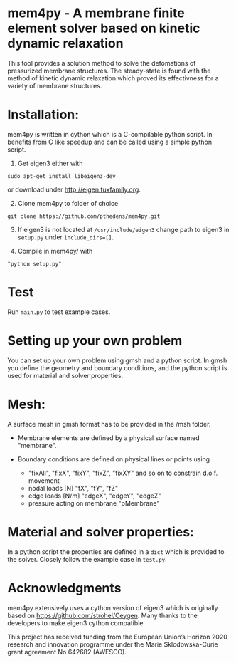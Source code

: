 # mem4py - A membrane finite element solver based on kinetic dynamic relaxation

This tool provides a solution method to solve the defomations of pressurized membrane structures.
The steady-state is found with the method of kinetic dynamic relaxation which proved its effectivness
for a variety of membrane structures.

# Installation:

mem4py is written in cython which is a C-compilable python script. In benefits from C like speedup
and can be called using a simple python script.

1. Get eigen3 either with

```
sudo apt-get install libeigen3-dev
```

or download under http://eigen.tuxfamily.org.

2. Clone mem4py to folder of choice

```
git clone https://github.com/pthedens/mem4py.git
```

3. If eigen3 is not located at `/usr/include/eigen3` change path to eigen3 in `setup.py` under `include_dirs=[]`.

4. Compile in mem4py/ with

```
"python setup.py"
```

# Test

Run `main.py` to test example cases.

# Setting up your own problem

You can set up your own problem using gmsh and a python script. In gmsh you define the geometry and boundary conditions,
and the python script is used for material and solver properties.

# Mesh:
A surface mesh in gmsh format has to be provided in the /msh folder. 

- Membrane elements are defined by a physical surface named "membrane".

- Boundary conditions are defined on physical lines or points using
  - "fixAll", "fixX", "fixY", "fixZ", "fixXY" and so on to constrain d.o.f. movement
  - nodal loads [N] "fX", "fY", "fZ"
  - edge loads [N/m] "edgeX", "edgeY", "edgeZ"
  - pressure acting on membrane "pMembrane"

# Material and solver properties:

In a python script the properties are defined in a `dict` which is provided to the solver. Closely follow the example
case in `test.py`.

# Acknowledgments

mem4py extensively uses a cython version of eigen3 which is originally based on https://github.com/strohel/Ceygen.
Many thanks to the developers to make eigen3 cython compatible.

This project has received funding from the European Union’s Horizon 2020 research and innovation programme under the Marie Sklodowska-Curie grant agreement No 642682 (AWESCO).
